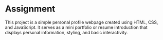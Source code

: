 # Assignment


This project is a simple personal profile webpage created using HTML, CSS, and JavaScript. It serves as a mini portfolio or resume introduction that displays personal information, styling, and basic interactivity.
